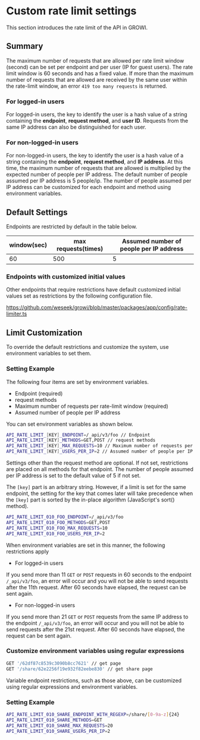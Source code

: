 # Custom rate limit settings

This section introduces the rate limit of the API in GROWI.

## Summary

The maximum number of requests that are allowed per rate limit window (second) can be set per endpoint and per user (IP for guest users).
The rate limit window is 60 seconds and has a fixed value.
If more than the maximum number of requests that are allowed are received by the same user within the rate-limit window, an error `419 too many requests` is returned.


### For logged-in users

For logged-in users, the key to identify the user is a hash value of a string containing the **endpoint**, **request method**, and **user ID**.
Requests from the same IP address can also be distinguished for each user.

### For non-logged-in users

For non-logged-in users, the key to identify the user is a hash value of a string containing the **endpoint**, **request method**, and **IP address**.
At this time, the maximum number of requests that are allowed is multiplied by the expected number of people per IP address.
The default number of people assumed per IP address is 5 people/ip.
The number of people assumed per IP address can be customized for each endpoint and method using environment variables.

## Default Settings


Endpoints are restricted by default in the table below.

| window(sec) | max requests(times) | Assumed number of people per IP address |
| -------- | ---------------------- | -------------------------- |
| 60       | 500                    | 5                          |


### Endpoints with customized initial values

Other endpoints that require restrictions have default customized initial values set as restrictions by the following configuration file.

<https://github.com/weseek/growi/blob/master/packages/app/config/rate-limiter.ts>

## Limit Customization

To override the default restrictions and customize the system, use environment variables to set them.

### Setting Example

The following four items are set by environment variables.

- Endpoint (required)
- request methods
- Maximum number of requests per rate-limit window (required)
- Assumed number of people per IP address

You can set environment variables as shown below.

``` bash
API_RATE_LIMIT_[KEY]_ENDPOINT=/_api/v3/foo // Endpoint
API_RATE_LIMIT_[KEY]_METHODS=GET,POST // request methods
API_RATE_LIMIT_[KEY]_MAX_REQUESTS=10 // Maximum number of requests per rate-limit window
API_RATE_LIMIT_[KEY]_USERS_PER_IP=2 // Assumed number of people per IP address
```

Settings other than the request method are optional.
If not set, restrictions are placed on all methods for that endpoint.
The number of people assumed per IP address is set to the default value of 5 if not set.

The `[key]` part is an arbitrary string.
However, if a limit is set for the same endpoint, the setting for the key that comes later will take precedence
when the `[key]` part is sorted by the in-place algorithm (JavaScript's sort() method).

``` bash
API_RATE_LIMIT_010_FOO_ENDPOINT=/_api/v3/foo
API_RATE_LIMIT_010_FOO_METHODS=GET,POST
API_RATE_LIMIT_010_FOO_MAX_REQUESTS=10
API_RATE_LIMIT_010_FOO_USERS_PER_IP=2
```

When environment variables are set in this manner, the following restrictions apply

- For logged-in users

If you send more than 11 `GET` or `POST` requests in 60 seconds to the endpoint `/_api/v3/foo`,
an error will occur and you will not be able to send requests after the 11th request.
After 60 seconds have elapsed, the request can be sent again.

- For non-logged-in users

If you send more than 21 `GET` or `POST` requests from the same IP address to the endpoint `/_api/v3/foo`,
an error will occur and you will not be able to send requests after the 21st request.
After 60 seconds have elapsed, the request can be sent again.


### Customize environment variables using regular expressions

``` bash
GET '/62df87c8539c3090b8cc7621' // get page
GET '/share/62e2256f19e932f82eebe830' // get share page
```

Variable endpoint restrictions, such as those above, can be customized using regular expressions and environment variables.

### Setting Example

``` bash
API_RATE_LIMIT_010_SHARE_ENDPOINT_WITH_REGEXP=/share/[0-9a-z]{24}
API_RATE_LIMIT_010_SHARE_METHODS=GET
API_RATE_LIMIT_010_SHARE_MAX_REQUESTS=20
API_RATE_LIMIT_010_SHARE_USERS_PER_IP=2
```
